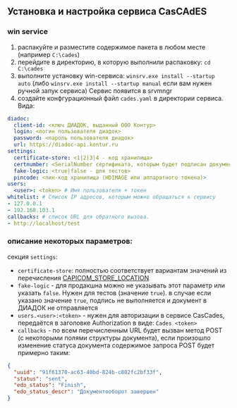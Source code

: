 ## Установка и настройка сервиса CasCAdES
### win service
1. распакуйте и разместите содержимое пакета в любом месте (например `C:\cades`)
2. перейдите в директорию, в которую выполнили распаковку: `cd C:\cades`
3. выполните установку win-сервиса: `winsrv.exe install --startup auto`
(либо `winsrv.exe install --startup manual` если вам нужен ручной запук сервиса)
Сервис появится в srvmngr
4. создайте конфгурационный файл `cades.yaml` в директории сервиса. Вида: 

```yaml
diadoc:
  client-id: <ключ ДИАДОК, выданный ООО Контур> 
  login: <логин пользователя диадок>
  password: <пароль пользователя диадок>
  url: https://diadoc-api.kontur.ru
settings:
  certificate-store: <1|2|3|4 - код хранилища> 
  certnumber: <SerialNumber сертификата, которым будет подписан документ>
  fake-logic: <true|false - для тестов> 
  pincode: <пин-код хранилища (HDIMAGE или аппаратного токена)>
users:
  <user>: <token> # Имя пользователя + токен
whitelist: # Список IP адресов, которым можно обращаться к сервису
- 127.0.0.1
- 192.168.103.1
callbacks: # список URL для обратного вызова.
- http://localhost/test
```

### описание некоторых параметров:
секция `settings`:
- `certificate-store`: полностью соответствует вариантам значений из перечисления [CAPICOM_STORE_LOCATION](https://learn.microsoft.com/ru-ru/windows/win32/seccrypto/capicom-store-location)
- `fake-logic` - для продакшна можно не указывать этот параметр или указать `false`. Нужен для тестов (значение `true`).
    в случае если указано значение `true`, подпись не выполняется и документ в ДИАДОК не отправляется
- `users.<user>:<token>` - нужен для авторизации в сервисе CasCades, передаётся в заголовке Authorization в виде: 
  `Cades <token>`
- `callbacks` - по всем перечисленным URL будет вызван метод POST (с некоторыми полями структуры документа), если произошло изменение статуса документа
    содержимое запроса POST будет примерно таким: 
```json
{
  "uuid": "91f61370-ac63-40bd-824b-c802fc2bf33f",
  "status": "sent",
  "edo_status": "Finish",
  "edo_status_descr": "Документооборот завершен"
} 
```
